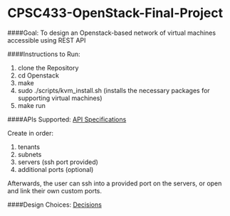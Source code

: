 # CPSC433-OpenStack-Final-Project

####Goal: To design an Openstack-based network of virtual machines accessible using REST API

####Instructions to Run:
1. clone the Repository
2. cd Openstack
2. make
3. sudo ./scripts/kvm_install.sh  (installs the necessary packages for supporting virtual machines)
4. make run

####APIs Supported: [API Specifications](https://github.com/taishi8117/CPSC433-OpenStack-Final-Project/blob/master/OpenStack/APIDescription.txt)

Create in order:
1. tenants
2. subnets
3. servers (ssh port provided)
4. additional ports (optional)

Afterwards, the user can ssh into a provided port on the servers, or open and link their own custom ports. 

####Design Choices: [Decisions](https://github.com/taishi8117/CPSC433-OpenStack-Final-Project/blob/master/design.txt)

